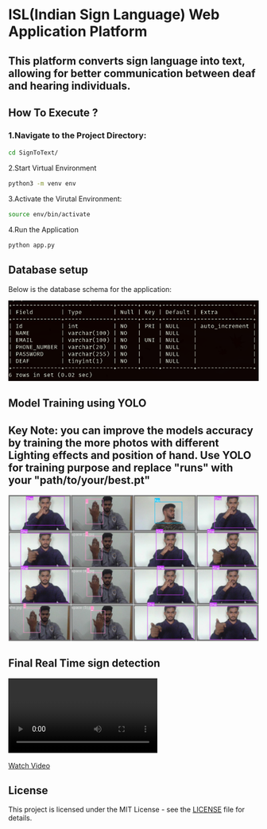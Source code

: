 # ISL(Indian Sign Language) Web Application Platform

## This platform converts sign language into text, allowing for better communication between deaf and hearing individuals.

## How To Execute ?

### 1.Navigate to the Project Directory:

```bash
cd SignToText/
```

2.Start Virtual Environment

```bash
python3 -m venv env
```

3.Activate the Virutal Environment:

```bash
source env/bin/activate
```

4.Run the Application

```bash
python app.py
```

## Database setup

Below is the database schema for the application:

![Database Setup](images/Database.png)

## Model Training using YOLO

## Key Note: you can improve the models accuracy by training the more photos with different Lighting effects and position of hand. Use YOLO for training purpose and replace "runs" with your "path/to/your/best.pt"

![Training Images](images/trainImage.jpg)

## Final Real Time sign detection

![Watch Video](images/TrainVideo1.mp4)

[Watch Video](images/TrainVideo2.mp4)

## License

This project is licensed under the MIT License - see the [LICENSE](LICENSE) file for details.

